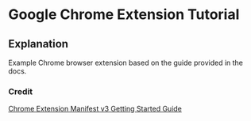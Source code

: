 # Google Chrome Extension Tutorial

## Explanation

Example Chrome browser extension based on the guide provided in the docs.

### Credit

[Chrome Extension Manifest v3 Getting Started Guide](https://developer.chrome.com/docs/extensions/mv3/getstarted/)
